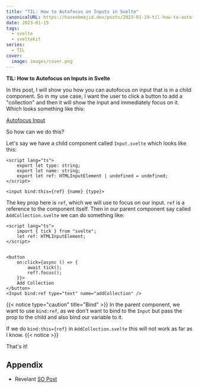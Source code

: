 ```yaml
---
title: "TIL: How to Autofocus on Inputs in Svelte"
canonicalURL: https://haseebmajid.dev/posts/2023-01-19-til-how-to-autofocus-on-inputs-in-svelte/
date: 2023-01-19
tags:
  - svelte
  - sveltekit
series:
  - TIL
cover:
  image: images/cover.png
---
```


**TIL: How to Autofocus on Inputs in Svelte**

In this post, I will show you how you can autofocus on input that is in a child component.
So in my use case, I want the user to click a button to add a "collection" and then it will show the input
and immediately focus on it. Which looks something like this:

[Autofocus Input](images/autofocus.gif)

So how can we do this?

Let's say we have a child component called `Input.svelte` which looks like this:

```svelte
<script lang="ts">
	export let type: string;
	export let name: string;
	export let ref: HTMLInputElement | undefined = undefined;
</script>

<input bind:this={ref} {name} {type}>
```

The key prop here is `ref`, which we will use to focus on our input.
`ref` is a reference to the component itself.
Then in our parent component say called `AddCollection.svelte` we can do something like:

```svelte {hl_lines[9-10]}
<script lang="ts">
	import { tick } from "svelte";
    let ref: HTMLInputElement;
</script>


<button
	on:click={async () => {
		await tick();
		ref?.focus();
	}}>
	Add Collection
</button>
<Input bind:ref type="text" name="addCollection" />
```

{{< notice type="caution" title="Bind" >}}
In the parent component, we want to use `bind:ref`, as we don't want to bind to the `Input`
but pass the prop to the child and also bind our variable to it.

If we do `bind:this={ref}` in `AddCollection.svelte` this will not work as far as I know.
{{< notice >}}

That's it!

## Appendix

- Revelant [SO Post](https://stackoverflow.com/questions/57354001/how-to-focus-on-input-field-loaded-from-component-in-svelte)
